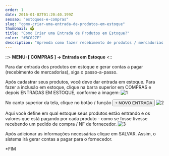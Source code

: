 ```yaml
---
order: 1
date: 2016-01-02T01:20:40.199Z
sessao: "estoques-e-compras"
slug: "como-criar-uma-entrada-de-produtos-em-estoque"
thumbnail: 🗳
title: "Como Criar uma Entrada de Produtos em Estoque?"
color: "#BC027F"
description: "Aprenda como fazer recebimento de produtos / mercadorias incluindo no estoque e gerando suas contas à pagar para o forncedor... Com o wEstoque você gerencia e cadastra de maneira simples e rápida todas as entradas de mercadoria da sua empresa. "
---
```


::> <b>MENU: [ COMPRAS ] -> Entrada em Estoque</b> <::

Para dar entrada dos produtos em estoque e gerar contas a pagar (recebimento de mercadorias), siga o passo-a-passo.

Após cadastrar seus produtos, você deve dar entrada em estoque. Para fazer a inclusão em estoque, clique na barra superior em COMPRAS e depois ENTRADAS EM ESTOQUE, conforme a imagem:
![1](https://user-images.githubusercontent.com/7254854/135466505-6bfb0c04-e59b-40b5-b77a-c6c4c4aba40f.png)

No canto superior da tela, clique no botão / função <button class="border-2 border-blue-600 text-blue-600 p-1 rounded-lg">+ NOVO ENTRADA</button>
![2](https://user-images.githubusercontent.com/7254854/135466588-c968a1d1-f132-4912-b827-8986bcd16378.png)

Aqui você define em qual estoque seus produtos estão entrando e os valores que está pagando por cada produto - como se fosse tivesse recebendo um pedido de compra / NF de fornecedor. 
![3](https://user-images.githubusercontent.com/7254854/135466666-ee9dc88d-c3bf-4093-9aac-667d74ffba19.png)

Após adicionar as informações necessárias clique em SALVAR. Assim, o sistema irá gerar contas a pagar para o fornecedor.

*FIM